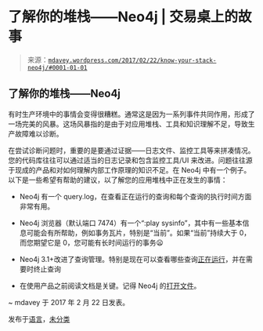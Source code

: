 <!--yml

类别：未分类

日期：2024-05-18 05:28:18

-->

# 了解你的堆栈——Neo4j | 交易桌上的故事

> 来源：[`mdavey.wordpress.com/2017/02/22/know-your-stack-neo4j/#0001-01-01`](https://mdavey.wordpress.com/2017/02/22/know-your-stack-neo4j/#0001-01-01)

## 了解你的堆栈——Neo4j

有时生产环境中的事情会变得很糟糕。通常这是因为一系列事件共同作用，形成了一场完美的风暴。这场风暴指的是由于对应用堆栈、工具和知识理解不足，导致生产故障难以诊断。

在尝试诊断问题时，重要的是要通过证据——日志文件、监控工具等来拼凑情况。您的代码库往往可以通过适当的日志记录和包含监控工具/UI 来改进。问题往往源于现成的产品和对如何理解内部工作原理的知识不足。在 Neo4j 中有一个例子。以下是一些希望有帮助的建议，以了解您的应用堆栈中正在发生的事情：

+   Neo4j 有一个 query.log，在查看正在运行的查询和每个查询的执行时间方面非常有用。

+   Neo4j 浏览器（默认端口 7474）有一个“:play sysinfo”，其中有一些基本信息可能会有所帮助，例如事务瓦片，特别是“当前”。如果“当前”持续大于 0，而您期望它是 0，您可能有长时间运行的事务😦

+   Neo4j 3.1+改进了查询管理。特别是现在可以查看哪些查询[正在运行](https://neo4j.com/docs/operations-manual/current/monitoring/query-management/procedures/?_ga=1.17453689.1953165753.1485254392#query-management-list-queries)，并在需要时终止查询

+   在使用产品之前阅读文档是关键。记得 Neo4j 的[打开文件](https://support.neo4j.com/hc/en-us/articles/222587167-How-do-I-set-max-open-files-for-Debian-installs)。

~ mdavey 于 2017 年 2 月 22 日发表。

发布于[语言](https://mdavey.wordpress.com/category/languages/)，[未分类](https://mdavey.wordpress.com/category/uncategorized/)
